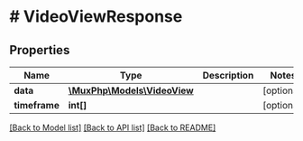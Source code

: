 # # VideoViewResponse

## Properties

Name | Type | Description | Notes
------------ | ------------- | ------------- | -------------
**data** | [**\MuxPhp\Models\VideoView**](VideoView.md) |  | [optional]
**timeframe** | **int[]** |  | [optional]

[[Back to Model list]](../../README.md#models) [[Back to API list]](../../README.md#endpoints) [[Back to README]](../../README.md)
